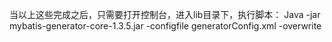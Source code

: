 当以上这些完成之后，只需要打开控制台，进入lib目录下，执行脚本：
Java -jar mybatis-generator-core-1.3.5.jar -configfile generatorConfig.xml -overwrite